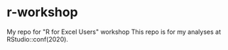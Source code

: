 # r-workshop
My repo for "R for Excel Users" workshop
This repo is for my analyses at RStudio::conf(2020).

